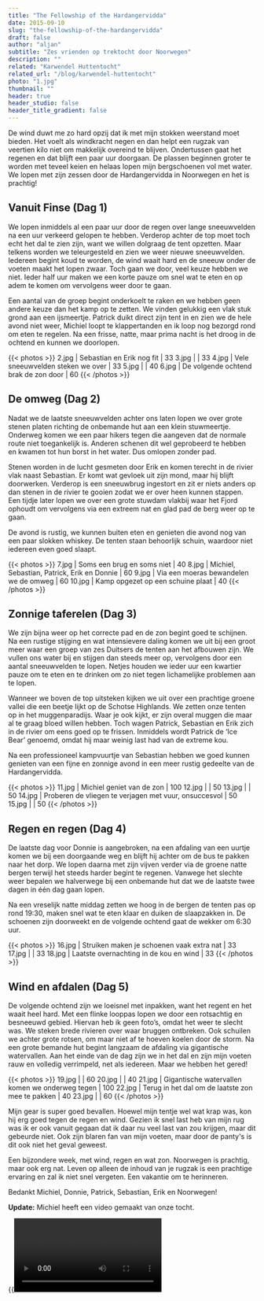```yaml
---
title: "The Fellowship of the Hardangervidda"
date: 2015-09-10
slug: "the-fellowship-of-the-hardangervidda"
draft: false
author: "aljan"
subtitle: "Zes vrienden op trektocht door Noorwegen"
description: ""
related: "Karwendel Huttentocht"
related_url: "/blog/karwendel-huttentocht"
photo: "1.jpg"
thumbnail: ""
header: true
header_studio: false
header_title_gradient: false
---
```


De wind duwt me zo hard opzij dat ik met mijn stokken weerstand moet bieden. Het voelt als windkracht negen en dan helpt een rugzak van veertien kilo niet om makkelijk overeind te blijven. Ondertussen gaat het regenen en dat blijft een paar uur doorgaan. De plassen beginnen groter te worden met teveel keien en helaas lopen mijn bergschoenen vol met water. We lopen met zijn zessen door de Hardangervidda in Noorwegen en het is prachtig!

## Vanuit Finse (Dag 1)

We lopen inmiddels al een paar uur door de regen over lange sneeuwvelden na een uur verkeerd gelopen te hebben. Verderop achter de top moet toch echt het dal te zien zijn, want we willen dolgraag de tent opzetten. Maar telkens worden we teleurgesteld en zien we weer nieuwe sneeuwvelden. Iedereen begint koud te worden, de wind waait hard en de sneeuw onder de voeten maakt het lopen zwaar. Toch gaan we door, veel keuze hebben we niet. Ieder half uur maken we een korte pauze om snel wat te eten en op adem te komen om vervolgens weer door te gaan.

Een aantal van de groep begint onderkoelt te raken en we hebben geen andere keuze dan het kamp op te zetten. We vinden gelukkig een vlak stuk grond aan een ijsmeertje. Patrick duikt direct zijn tent in en zien we de hele avond niet weer, Michiel loopt te klappertanden en ik loop nog bezorgd rond om eten te regelen. Na een frisse, natte, maar prima nacht is het droog in de ochtend en kunnen we doorlopen.

{{< photos >}}
2.jpg | Sebastian en Erik nog fit | 33
3.jpg |  | 33
4.jpg | Vele sneeuwvelden steken we over | 33
5.jpg |  | 40
6.jpg | De volgende ochtend brak de zon door | 60
{{< /photos >}}

## De omweg (Dag 2)

Nadat we de laatste sneeuwvelden achter ons laten lopen we over grote stenen platen richting de onbemande hut aan een klein stuwmeertje. Onderweg komen we een paar hikers tegen die aangeven dat de normale route niet toegankelijk is. Anderen schenen dit wel geprobeerd te hebben en kwamen tot hun borst in het water. Dus omlopen zonder pad.

Stenen worden in de lucht gesmeten door Erik en komen terecht in de rivier vlak naast Sebastian. Er komt wat gevloek uit zijn mond, maar hij blijft doorwerken. Verderop is een sneeuwbrug ingestort en zit er niets anders op dan stenen in de rivier te gooien zodat we er over heen kunnen stappen. Een tijdje later lopen we over een grote stuwdam vlakbij waar het Fjord ophoudt om vervolgens via een extreem nat en glad pad de berg weer op te gaan.

De avond is rustig, we kunnen buiten eten en genieten die avond nog van een paar slokken whiskey. De tenten staan behoorlijk schuin, waardoor niet iedereen even goed slaapt.

{{< photos >}}
7.jpg | Soms een brug en soms niet | 40
8.jpg | Michiel, Sebastian, Patrick, Erik en Donnie | 60
9.jpg | Via een moeras bewandelen we de omweg | 60
10.jpg | Kamp opgezet op een schuine plaat | 40
{{< /photos >}}

## Zonnige taferelen (Dag 3)

We zijn bijna weer op het correcte pad en de zon begint goed te schijnen. Na een rustige stijging en wat intensievere daling komen we uit bij een groot meer waar een groep van zes Duitsers de tenten aan het afbouwen zijn. We vullen ons water bij en stijgen dan steeds meer op, vervolgens door een aantal sneeuwvelden te lopen. Netjes houden we ieder uur een kwartier pauze om te eten en te drinken om zo niet tegen lichamelijke problemen aan te lopen.

Wanneer we boven de top uitsteken kijken we uit over een prachtige groene vallei die een beetje lijkt op de Schotse Highlands. We zetten onze tenten op in het muggenparadijs. Waar je ook kijkt, er zijn overal muggen die maar al te graag bloed willen hebben. Toch wagen Patrick, Sebastian en Erik zich in de rivier om eens goed op te frissen. Inmiddels wordt Patrick de ‘Ice Bear’ genoemd, omdat hij maar weinig last had van de extreme kou.

Na een professioneel kampvuurtje van Sebastian hebben we goed kunnen genieten van een fijne en zonnige avond in een meer rustig gedeelte van de Hardangervidda.

{{< photos >}}
11.jpg | Michiel geniet van de zon | 100
12.jpg |  | 50
13.jpg |  | 50
14.jpg | Proberen de vliegen te verjagen met vuur, onsuccesvol | 50
15.jpg |  | 50
{{< /photos >}}

## Regen en regen (Dag 4)

De laatste dag voor Donnie is aangebroken, na een afdaling van een uurtje komen we bij een doorgaande weg en blijft hij achter om de bus te pakken naar het dorp. We lopen daarna met zijn vijven verder via de groene natte bergen terwijl het steeds harder begint te regenen. Vanwege het slechte weer bepalen we halverwege bij een onbemande hut dat we de laatste twee dagen in één dag gaan lopen.

Na een vreselijk natte middag zetten we hoog in de bergen de tenten pas op rond 19:30, maken snel wat te eten klaar en duiken de slaapzakken in. De schoenen zijn doorweekt en de volgende ochtend gaat de wekker om 6:30 uur.

{{< photos >}}
16.jpg | Struiken maken je schoenen vaak extra nat | 33
17.jpg |  | 33
18.jpg | Laatste overnachting in de kou en wind | 33
{{< /photos >}}

## Wind en afdalen (Dag 5)

De volgende ochtend zijn we loeisnel met inpakken, want het regent en het waait heel hard. Met een flinke looppas lopen we door een rotsachtig en besneeuwd gebied. Hiervan heb ik geen foto’s, omdat het weer te slecht was. We steken brede rivieren over waar bruggen ontbreken. Ook schuilen we achter grote rotsen, om maar niet af te hoeven koelen door de storm. Na een grote bemande hut begint langzaam de afdaling via gigantische watervallen. Aan het einde van de dag zijn we in het dal en zijn mijn voeten rauw en volledig verrimpeld, net als iedereen. Maar we hebben het gered!

{{< photos >}}
19.jpg |  | 60
20.jpg |  | 40
21.jpg | Gigantische watervallen komen we onderweg tegen | 100
22.jpg | Terug in het dal om de laatste zon mee te pakken | 40
23.jpg |  | 60
{{< /photos >}}

Mijn gear is super goed bevallen. Hoewel mijn tentje wel wat krap was, kon hij erg goed tegen de regen en wind. Gezien ik snel last heb van mijn rug was ik er ook vanuit gegaan dat ik daar nu veel last van zou krijgen, maar dit gebeurde niet. Ook zijn blaren fan van mijn voeten, maar door de panty's is dit ook niet het geval geweest.

Een bijzondere week, met wind, regen en wat zon. Noorwegen is prachtig, maar ook erg nat. Leven op alleen de inhoud van je rugzak is een prachtige ervaring en zal ik niet snel vergeten. Een vakantie om te herinneren.

Bedankt Michiel, Donnie, Patrick, Sebastian, Erik en Noorwegen!

**Update:** Michiel heeft een video gemaakt van onze tocht.

{{<video url="https://www.youtube.com/embed/5yfsw6X9eP0">}}

